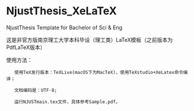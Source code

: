 # NjustThesis_XeLaTeX
NjustThesis Template for Bachelor of Sci &amp; Eng

这是非官方版南京理工大学本科毕设（理工类）LaTeX模板（之前版本为PdfLaTeX版本）

使用方法：

       使用TeX发行版本：TeXLive(macOS下为MacTeX)，使用TeXstudio+XeLatex命令编译；

       ⽂档编码是：UTF-8;

       运行NJUSTmain.tex文件，具体参考Sample.pdf。
